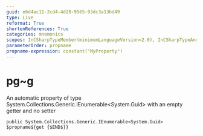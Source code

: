 ```yaml
---
guid: e6d4ac11-2cd4-4d20-9565-93dc3a13bd49
type: Live
reformat: True
shortenReferences: True
categories: mnemonics
scopes: InCSharpTypeMember(minimumLanguageVersion=2.0), InCSharpTypeAndNamespace(minimumLanguageVersion=2.0)
parameterOrder: propname
propname-expression: constant("MyProperty")
---
```


# pg~g

An automatic property of type System.Collections.Generic.IEnumerable<System.Guid> with an empty getter and no setter

```
public System.Collections.Generic.IEnumerable<System.Guid> $propname${get {$END$}}
```
